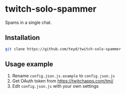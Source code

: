 # twitch-solo-spammer
Spams in a single chat.

## Installation

```sh
git clone https://github.com/teyd/twitch-solo-spammer
```

## Usage example

1. Rename `config.json.js.example` to `config.json.js`
2. Get OAuth token from https://twitchapps.com/tmi/
3. Edit `config.json.js` with your own settings